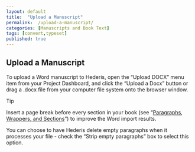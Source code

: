 ```yaml
---
layout: default
title:  "Upload a Manuscript"
permalink:  /upload-a-manuscript/
categories: [Manuscripts and Book Text]
tags: [convert,typeset]
published: true
---
```


<section data-type="chapter" class="hsecchapter" data-hederis-type="hsecchapter" id="upload-a-manuscript" data-pi-attrs="id: upload-a-manuscript; data-tags: convert,typeset;" role="doc-chapter" data-tags="convert,typeset" data-author-name=" " data-book-title=" " title="Upload a Manuscript"><h1 data-hederis-type="hblkchaptitle" class="hblkchaptitle" id="pb71MULPU">Upload a Manuscript</h1>
    <p class="hblkp" data-hederis-type="hblkp" id="pjD7SrYEc">To upload a Word manuscript to Hederis, open the &#8220;Upload DOCX&#8221; menu item from your Project Dashboard, and click the &#8220;Upload a Docx&#8221; button or drag a .docx file from your computer file system onto the browser window.</p>
    <aside class="hwprbox box" data-hederis-type="hwprbox" id="pf2G3xaEK" data-type="sidebar"><p class="hblktype" data-hederis-type="hblktype" id="puHQ2CoBm">Tip</p>
    <p class="hblkp" data-hederis-type="hblkp" id="pVzj4ZeCG">Insert a page break before every section in your book (see &#8220;<a href="{% post_url 2019-08-31-14-ParagraphsWrappersSectionsandInlines %}"><span class="Hyperlink">Paragraphs, Wrappers, and Sections</span></a>&#8221;) to improve the Word import results.</p>
    </aside>
    <p class="hblkp" data-hederis-type="hblkp" id="plUNkzxPs">You can choose to have Hederis delete empty paragraphs when it processes your file - check the &#8220;Strip empty paragraphs&#8221; box to select this option.</p>
    </section>
    